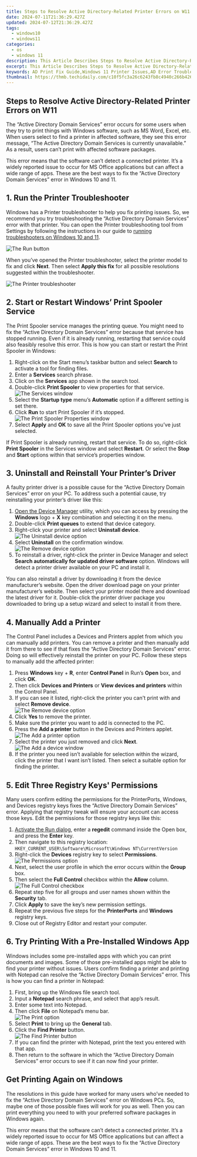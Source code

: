 ```yaml
---
title: Steps to Resolve Active Directory-Related Printer Errors on W11
date: 2024-07-11T21:36:29.427Z
updated: 2024-07-12T21:36:29.427Z
tags:
  - windows10
  - windows11
categories:
  - os
  - windows 11
description: This Article Describes Steps to Resolve Active Directory-Related Printer Errors on W11
excerpt: This Article Describes Steps to Resolve Active Directory-Related Printer Errors on W11
keywords: AD Print Fix Guide,Windows 11 Printer Issues,AD Error Troubleshooting,Resolving AD Printer Errors,W11 Printer Active Directory,AD-Related Printer Problems,Fixing AD Print Failures
thumbnail: https://thmb.techidaily.com/c10f5fc3a26c6243fb8c4940c266b426236bd87cd21bd2e8e71da4c4f75545bc.jpg
---
```


## Steps to Resolve Active Directory-Related Printer Errors on W11

 The “Active Directory Domain Services” error occurs for some users when they try to print things with Windows software, such as MS Word, Excel, etc. When users select to find a printer in affected software, they see this error message, “The Active Directory Domain Services is currently unavailable.” As a result, users can’t print with affected software packages.

 This error means that the software can’t detect a connected printer. It’s a widely reported issue to occur for MS Office applications but can affect a wide range of apps. These are the best ways to fix the “Active Directory Domain Services” error in Windows 10 and 11\.

## 1\. Run the Printer Troubleshooter

 Windows has a Printer troubleshooter to help you fix printing issues. So, we recommend you try troubleshooting the “Active Directory Domain Services” error with that printer. You can open the Printer troubleshooting tool from Settings by following the instructions in our guide to [running troubleshooters on Windows 10 and 11](https://www.makeuseof.com/run-troubleshooter-windows-10-11/).

![The Run button](https://static1.makeuseofimages.com/wordpress/wp-content/uploads/2023/06/run-button.jpg)

 When you’ve opened the Printer troubleshooter, select the printer model to fix and click **Next**. Then select **Apply this fix** for all possible resolutions suggested within the troubleshooter.

![The Printer troubleshooter](https://static1.makeuseofimages.com/wordpress/wp-content/uploads/2023/06/printer-troubleshooter.jpg)

## 2\. Start or Restart Windows’ Print Spooler Service

 The Print Spooler service manages the printing queue. You might need to fix the “Active Directory Domain Services” error because that service has stopped running. Even if it is already running, restarting that service could also feasibly resolve this error. This is how you can start or restart the Print Spooler in Windows:

1. Right-click on the Start menu’s taskbar button and select **Search** to activate a tool for finding files.
2. Enter a **Services** search phrase.
3. Click on the **Services** app shown in the search tool.
4. Double-click **Print Spooler** to view properties for that service.  
![The Services window](https://static1.makeuseofimages.com/wordpress/wp-content/uploads/2023/06/services-window.jpg)
5. Select the **Startup type** menu’s **Automatic** option if a different setting is set there.
6. Click **Run** to start Print Spooler if it’s stopped.  
![The Print Spooler Properties window](https://static1.makeuseofimages.com/wordpress/wp-content/uploads/2023/06/print-spooler-service-window.jpg)
7. Select **Apply** and **OK** to save all the Print Spooler options you’ve just selected.

 If Print Spooler is already running, restart that service. To do so, right-click **Print Spooler** in the Services window and select **Restart**. Or select the **Stop** and **Start** options within that service’s properties window.

## 3\. Uninstall and Reinstall Your Printer’s Driver

 A faulty printer driver is a possible cause for the “Active Directory Domain Services” error on your PC. To address such a potential cause, try reinstalling your printer’s driver like this:

1. [Open the Device Manager](https://www.makeuseof.com/windows-open-device-manager/) utility, which you can access by pressing the **Windows** logo + **X** key combination and selecting it on the menu.
2. Double-click **Print queues** to extend that device category.
3. Right-click your printer and select **Uninstall device**.  
![The Uninstall device option](https://static1.makeuseofimages.com/wordpress/wp-content/uploads/2023/06/uninstall-device-option.jpg)
4. Select **Uninstall** on the confirmation window.  
![The Remove device option](https://static1.makeuseofimages.com/wordpress/wp-content/uploads/2023/06/remove-device-option.jpg)
5. To reinstall a driver, right-click the printer in Device Manager and select **Search automatically for updated driver software** option. Windows will detect a printer driver available on your PC and install it.

 You can also reinstall a driver by downloading it from the device manufacturer’s website. Open the driver download page on your printer manufacturer’s website. Then select your printer model there and download the latest driver for it. Double-click the printer driver package you downloaded to bring up a setup wizard and select to install it from there.

## 4\. Manually Add a Printer

 The Control Panel includes a Devices and Printers applet from which you can manually add printers. You can remove a printer and then manually add it from there to see if that fixes the “Active Directory Domain Services” error. Doing so will effectively reinstall the printer on your PC. Follow these steps to manually add the affected printer:

1. Press **Windows** key + **R**, enter **Control Panel** in Run’s **Open** box, and click **OK**.
2. Then click **Devices and Printers** or **View devices and printers** within the Control Panel.
3. If you can see it listed, right-click the printer you can't print with and select **Remove device**.  
![The Remove device option](https://static1.makeuseofimages.com/wordpress/wp-content/uploads/2023/06/remove-device-option.jpg)
4. Click **Yes** to remove the printer.
5. Make sure the printer you want to add is connected to the PC.
6. Press the **Add a printer** button in the Devices and Printers applet.  
![The Add a printer option](https://static1.makeuseofimages.com/wordpress/wp-content/uploads/2023/06/add-a-printer.jpg)
7. Select the printer you just removed and click **Next**.  
![The Add a device window](https://static1.makeuseofimages.com/wordpress/wp-content/uploads/2023/06/add-a-device.jpg)
8. If the printer you need isn’t available for selection within the wizard, click the printer that I want isn’t listed. Then select a suitable option for finding the printer.

## 5\. Edit Three Registry Keys' Permissions

 Many users confirm editing the permissions for the PrinterPorts, Windows, and Devices registry keys fixes the “Active Directory Domain Services” error. Applying that registry tweak will ensure your account can access those keys. Edit the permissions for those registry keys like this:

1. [Activate the Run dialog](https://www.makeuseof.com/windows-open-run-command-dialog-box/), enter a **regedit** command inside the Open box, and press the **Enter** key.
2. Then navigate to this registry location:  
`HKEY_CURRENT_USER\Software\Microsoft\Windows NT\CurrentVersion`
3. Right-click the **Devices** registry key to select **Permissions**.  
![The Permissions option](https://static1.makeuseofimages.com/wordpress/wp-content/uploads/2023/06/permissions-option.jpg)
4. Next, select the user profile in which the error occurs within the **Group** box.
5. Then select the **Full Control** checkbox within the **Allow** column.  
![The Full Control checkbox](https://static1.makeuseofimages.com/wordpress/wp-content/uploads/2023/06/full-control-checkbox.jpg)
6. Repeat step five for all groups and user names shown within the **Security** tab.
7. Click **Apply** to save the key’s new permission settings.
8. Repeat the previous five steps for the **PrinterPorts** and **Windows** registry keys.
9. Close out of Registry Editor and restart your computer.

## 6\. Try Printing With a Pre-Installed Windows App

 Windows includes some pre-installed apps with which you can print documents and images. Some of those pre-installed apps might be able to find your printer without issues. Users confirm finding a printer and printing with Notepad can resolve the “Active Directory Domain Services” error. This is how you can find a printer in Notepad:

1. First, bring up the Windows file search tool.
2. Input a **Notepad** search phrase, and select that app’s result.
3. Enter some text into Notepad.
4. Then click **File** on Notepad’s menu bar.  
![The Print option](https://static1.makeuseofimages.com/wordpress/wp-content/uploads/2023/06/print-option.jpg)
5. Select **Print** to bring up the **General** tab.
6. Click the **Find Printer** button.  
![The Find Printer button](https://static1.makeuseofimages.com/wordpress/wp-content/uploads/2023/06/print-window.jpg)
7. If you can find the printer with Notepad, print the text you entered with that app.
8. Then return to the software in which the “Active Directory Domain Services” error occurs to see if it can now find your printer.

## Get Printing Again on Windows

 The resolutions in this guide have worked for many users who’ve needed to fix the “Active Directory Domain Services” error on Windows PCs. So, maybe one of those possible fixes will work for you as well. Then you can print everything you need to with your preferred software packages in Windows again.

 This error means that the software can’t detect a connected printer. It’s a widely reported issue to occur for MS Office applications but can affect a wide range of apps. These are the best ways to fix the “Active Directory Domain Services” error in Windows 10 and 11\.



<ins class="adsbygoogle"
      style="display:block"
      data-ad-client="ca-pub-7571918770474297"
      data-ad-slot="8358498916"
      data-ad-format="auto"
      data-full-width-responsive="true"></ins>

